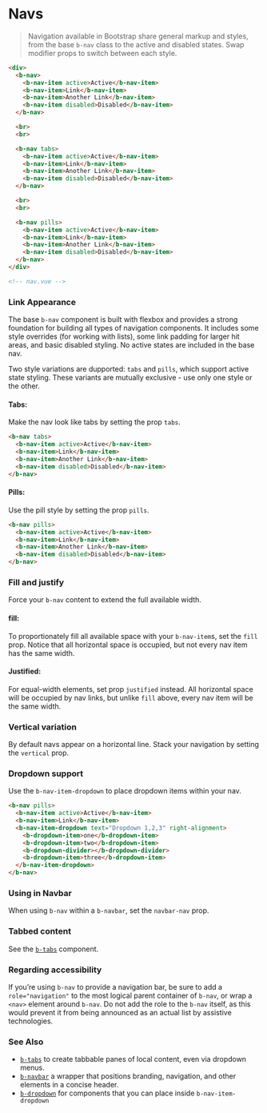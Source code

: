 # Navs

> Navigation available in Bootstrap share general markup and styles,
  from the base `b-nav` class to the active and disabled states.
  Swap modifier props to switch between each style.

```html
<div>
  <b-nav>
    <b-nav-item active>Active</b-nav-item>
    <b-nav-item>Link</b-nav-item>
    <b-nav-item>Another Link</b-nav-item>
    <b-nav-item disabled>Disabled</b-nav-item>
  </b-nav>

  <br>
  <br>

  <b-nav tabs>
    <b-nav-item active>Active</b-nav-item>
    <b-nav-item>Link</b-nav-item>
    <b-nav-item>Another Link</b-nav-item>
    <b-nav-item disabled>Disabled</b-nav-item>
  </b-nav>

  <br>
  <br>

  <b-nav pills>
    <b-nav-item active>Active</b-nav-item>
    <b-nav-item>Link</b-nav-item>
    <b-nav-item>Another Link</b-nav-item>
    <b-nav-item disabled>Disabled</b-nav-item>
  </b-nav>
</div>

<!-- nav.vue -->
```

### Link Appearance
The base `b-nav` component is built with flexbox and provides a strong
foundation for building all types of navigation components. It includes
some style overrides (for working with lists), some link padding for larger
hit areas, and basic disabled styling. No active states are included in the base nav.

Two style variations are dupported: `tabs` and `pills`, which support active state styling.
These variants are mutually exclusive - use only one style or the other.

#### Tabs:
Make the nav look like tabs by setting the prop `tabs`.

```html
<b-nav tabs>
  <b-nav-item active>Active</b-nav-item>
  <b-nav-item>Link</b-nav-item>
  <b-nav-item>Another Link</b-nav-item>
  <b-nav-item disabled>Disabled</b-nav-item>
</b-nav>
```

#### Pills:
Use the pill style by setting the prop `pills`.

```html
<b-nav pills>
  <b-nav-item active>Active</b-nav-item>
  <b-nav-item>Link</b-nav-item>
  <b-nav-item>Another Link</b-nav-item>
  <b-nav-item disabled>Disabled</b-nav-item>
</b-nav>
```

### Fill and justify
Force your `b-nav` content to extend the full available width.

#### fill:
To proportionately fill all available space with your `b-nav-item`s, set
the `fill` prop. Notice that all horizontal space is occupied, but not
every nav item has the same width.

#### Justified:
For equal-width elements, set prop `justified` instead. All horizontal space
will be occupied by nav links, but unlike `fill` above, every nav item will be
the same width.

### Vertical variation
By default navs appear on a horizontal line. Stack your navigation by setting
the `vertical` prop.

### Dropdown support
Use the `b-nav-item-dropdown` to place dropdown items within your nav.

```html
<b-nav pills>
  <b-nav-item active>Active</b-nav-item>
  <b-nav-item>Link</b-nav-item>
  <b-nav-item-dropdown text="Dropdown 1,2,3" right-alignment>
    <b-dropdown-item>one</b-dropdown-item>
    <b-dropdown-item>two</b-dropdown-item>
    <b-dropdown-divider></b-dropdown-divider>
    <b-dropdown-item>three</b-dropdown-item>
  </b-nav-item-dropdown>
</b-nav>
```

### Using in Navbar
When using `b-nav` within a `b-navbar`, set the `navbar-nav` prop.

### Tabbed content
See the [`b-tabs`](./tabs) component.

### Regarding accessibility
If you’re using `b-nav` to provide a navigation bar, be sure to add a
`role="navigation"` to the most logical parent container of `b-nav`, or wrap
a `<nav>` element around `b-nav`. Do not add the role to the `b-nav` itself,
as this would prevent it from being announced as an actual list by assistive technologies.

### See Also
- [`b-tabs`](./tabs) to create tabbable panes of local content, even via dropdown menus.
- [`b-navbar`](./navbar) a wrapper that positions branding, navigation, and other elements in a concise header.
- [`b-dropdown`](./dropdown) for components that you can place inside `b-nav-item-dropdown`
